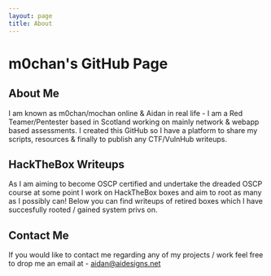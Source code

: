 ```yaml
---
layout: page
title: About
---
```


# m0chan's GitHub Page

## About Me
I am known as m0chan/mochan online & Aidan in real life - I am a Red Teamer/Pentester based in Scotland working on mainly network & webapp based assessments. I created this GitHub so I have a platform to share my scripts, resources & finally to publish any CTF/VulnHub writeups. 

## HackTheBox Writeups

As I am aiming to become OSCP certified and undertake the dreaded OSCP course at some point I work on HackTheBox boxes and aim to root as many as I possibly can! Below you can find writeups of retired boxes which I have succesfully rooted / gained system privs on. 


## Contact Me

If you would like to contact me regarding any of my projects / work feel free to drop me an email at - aidan@aidesigns.net

